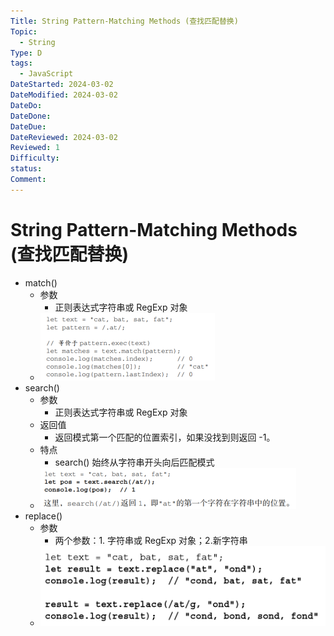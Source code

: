 ```yaml
---
Title: String Pattern-Matching Methods (查找匹配替换)
Topic:
  - String
Type: D
tags:
  - JavaScript
DateStarted: 2024-03-02
DateModified: 2024-03-02
DateDo: 
DateDone: 
DateDue: 
DateReviewed: 2024-03-02
Reviewed: 1
Difficulty: 
status: 
Comment:
---
```

# String Pattern-Matching Methods (查找匹配替换)

- match() 
  - 参数
    - 正则表达式字符串或 RegExp 对象
  - ![](z-Assets/Paste%20image%201690963574528image.png)
- search() 
  - 参数
    - 正则表达式字符串或 RegExp 对象
  - 返回值
    - 返回模式第一个匹配的位置索引，如果没找到则返回 -1。
  - 特点
    - search() 始终从字符串开头向后匹配模式
  - ![](z-Assets/Paste%20image%201690963484325image.png)
- replace()  
  - 参数
    - 两个参数：1. 字符串或 RegExp 对象；2.新字符串
  - ![](z-Assets/C05BasicReferenceTypes-30-x68-y348.png)